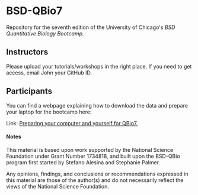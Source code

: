 # BSD-QBio7

Repository for the seventh edition of the University of Chicago's *BSD
Quantitative Biology Bootcamp.*

## Instructors

Please upload your tutorials/workshops in the right place. If you need
to get access, email John your GitHub ID.

## Participants

You can find a webpage explaining how to download the data and prepare
your laptop for the bootcamp here:

Link: [Preparing your computer and yourself for QBio7.](https://jnovembre.github.io/BSD-QBio7/)

#### Notes

This material is based upon work supported by the National Science
Foundation under Grant Number 1734818, and built upon the BSD-QBio
program first started by Stefano Alesina and Stephanie Palmer.

Any opinions, findings, and conclusions or recommendations expressed
in this material are those of the author(s) and do not necessarily
reflect the views of the National Science Foundation.
